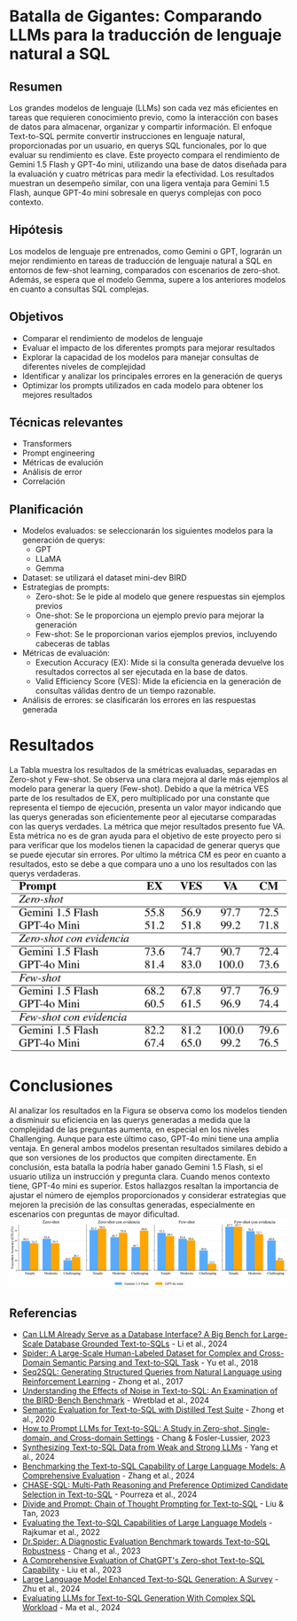 # Batalla de Gigantes: Comparando LLMs para la traducción de lenguaje natural a SQL


## Resumen
Los grandes modelos de lenguaje (LLMs) son cada vez más eficientes en tareas que requieren conocimiento previo, como la interacción con bases de datos para almacenar, organizar y compartir información. El enfoque Text-to-SQL permite convertir instrucciones en lenguaje natural, proporcionadas por un usuario, en querys SQL funcionales, por lo que evaluar su rendimiento es clave. Este proyecto compara el rendimiento de Gemini 1.5 Flash y GPT-4o mini, utilizando una base de datos diseñada para la evaluación y cuatro métricas para medir la efectividad. Los resultados muestran un desempeño similar, con una ligera ventaja para Gemini 1.5 Flash, aunque GPT-4o mini sobresale en querys complejas con poco contexto.

## Hipótesis
Los modelos de lenguaje pre entrenados, como Gemini o GPT, lograrán un mejor rendimiento en tareas de traducción de lenguaje natural a SQL en entornos de few-shot learning, comparados con escenarios de zero-shot. Además, se espera que el modelo Gemma, supere a los anteriores modelos en cuanto a consultas SQL complejas.

## Objetivos 
- Comparar el rendimiento de modelos de lenguaje 
- Evaluar el impacto de los diferentes prompts para mejorar resultados 
- Explorar la capacidad de los modelos para manejar consultas de diferentes niveles de complejidad
- Identificar y analizar los principales errores en la generación de querys 
- Optimizar los prompts utilizados en cada modelo para obtener los mejores resultados

## Técnicas relevantes
- Transformers 
- Prompt engineering
- Métricas de evalución
- Análisis de error
- Correlación 

## Planificación 
- Modelos evaluados: se seleccionarán los siguientes modelos para la generación de querys: 
  - GPT
  - LLaMA
  - Gemma
- Dataset: se utilizará el dataset mini-dev BIRD 
- Estrategias de prompts:  
  - Zero-shot: Se le pide al modelo que genere respuestas sin ejemplos previos
  - One-shot: Se le proporciona un ejemplo previo para mejorar la generación
  - Few-shot: Se le proporcionan varios ejemplos previos, incluyendo cabeceras de tablas
- Métricas de evaluación: 
  - Execution Accuracy (EX): Mide si la consulta generada devuelve los resultados correctos al ser ejecutada en la base de datos.
  - Valid Efficiency Score (VES): Mide la eficiencia en la generación de consultas válidas dentro de un tiempo razonable.
- Análisis de errores: se clasificarán los errores en las respuestas generada

# Resultados 
La Tabla muestra los resultados de la smétricas  evaluadas, separadas en Zero-shot y Few-shot. Se observa una clara mejora al darle más ejemplos al modelo para generar la query (Few-shot). Debido a que la métrica VES parte de los resultados de EX, pero multiplicado por una constante que representa el tiempo de ejecución, presenta un valor mayor indicando que las querys generadas son eficientemente peor al ejecutarse comparadas con las querys verdades. La métrica que mejor resultados presento fue VA. Esta métrica no es de gran ayuda para el objetivo de este proyecto pero si para verificar que los modelos tienen la capacidad de generar querys que se puede ejecutar sin errores. Por ultimo
la métrica CM es peor en cuanto a resultados, esto se debe a que compara uno a uno los resultados con las querys verdaderas. 
![table](https://github.com/EnzoRg/text_mining/blob/main/imagen/table_results.png)

# Conclusiones
Al analizar los resultados en la Figura se observa como los modelos tienden a disminuir su eficiencia en las querys generadas a medida que la complejidad de las preguntas aumenta, en especial en los niveles Challenging. Aunque para este último caso, GPT-4o mini tiene una amplia ventaja. En general ambos modelos presentan resultados similares debido a que son versiones de los productos que compiten directamente. En conclusión, esta
 batalla la podría haber ganado Gemini 1.5 Flash, si el usuario utiliza un instrucción y pregunta clara. Cuando menos contexto tiene, GPT-4o mini es superior. Estos hallazgos resaltan la importancia de ajustar el número de ejemplos proporcionados y considerar estrategias que mejoren la precisión de las consultas generadas, especialmente en escenarios con preguntas de mayor dificultad.
![image](https://github.com/EnzoRg/text_mining/blob/main/imagen/ex_total_1x4.png)

## Referencias
- [Can LLM Already Serve as a Database Interface? A Big Bench for Large-Scale Database Grounded Text-to-SQLs](https://neurips.cc/) - Li et al., 2024  
- [Spider: A Large-Scale Human-Labeled Dataset for Complex and Cross-Domain Semantic Parsing and Text-to-SQL Task](https://arxiv.org/abs/1809.08887) - Yu et al., 2018  
- [Seq2SQL: Generating Structured Queries from Natural Language using Reinforcement Learning](https://arxiv.org/abs/1709.00103) - Zhong et al., 2017  
- [Understanding the Effects of Noise in Text-to-SQL: An Examination of the BIRD-Bench Benchmark](https://arxiv.org/abs/2402.12243) - Wretblad et al., 2024  
- [Semantic Evaluation for Text-to-SQL with Distilled Test Suite](https://www.aclweb.org/anthology/2020.emnlp-main.582/) - Zhong et al., 2020  
- [How to Prompt LLMs for Text-to-SQL: A Study in Zero-shot, Single-domain, and Cross-domain Settings](https://arxiv.org/abs/2305.11853) - Chang & Fosler-Lussier, 2023  
- [Synthesizing Text-to-SQL Data from Weak and Strong LLMs](https://doi.org/10.48550/arXiv.2408.03256) - Yang et al., 2024  
- [Benchmarking the Text-to-SQL Capability of Large Language Models: A Comprehensive Evaluation](https://doi.org/10.48550/arXiv.2403.02951) - Zhang et al., 2024  
- [CHASE-SQL: Multi-Path Reasoning and Preference Optimized Candidate Selection in Text-to-SQL](https://arxiv.org/abs/2410.01943) - Pourreza et al., 2024  
- [Divide and Prompt: Chain of Thought Prompting for Text-to-SQL](https://arxiv.org/abs/2304.11556) - Liu & Tan, 2023  
- [Evaluating the Text-to-SQL Capabilities of Large Language Models](https://arxiv.org/abs/2204.00498) - Rajkumar et al., 2022  
- [Dr.Spider: A Diagnostic Evaluation Benchmark towards Text-to-SQL Robustness](https://arxiv.org/abs/2301.08881) - Chang et al., 2023  
- [A Comprehensive Evaluation of ChatGPT's Zero-shot Text-to-SQL Capability](https://arxiv.org/abs/2303.13547) - Liu et al., 2023  
- [Large Language Model Enhanced Text-to-SQL Generation: A Survey](https://arxiv.org/abs/2410.06011) - Zhu et al., 2024  
- [Evaluating LLMs for Text-to-SQL Generation With Complex SQL Workload](https://arxiv.org/abs/2407.19517) - Ma et al., 2024  

